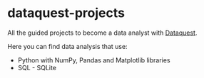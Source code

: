 # dataquest-projects
All the guided projects to become a data analyst with [Dataquest](https://www.dataquest.io/).

Here you can find data analysis that use:
- Python with NumPy, Pandas and Matplotlib libraries
- SQL - SQLite
